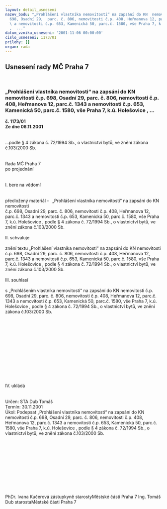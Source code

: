 ```yaml
---
layout: detail_usneseni
nazev_bodu: "„Prohlášení vlastníka nemovitosti“ na zapsání do KN  nemovitosti č.p.
  698, Osadní 29,  parc. č. 806, nemovitosti č.p. 408, Heřmanova 12, parc.č. 1343
  \ a nemovitosti č.p. 653, Kamenická 50, parc.č. 1580, vše Praha 7, k.ú. Holešovice
  ,  ..."
datum_vzniku_usneseni: '2001-11-06 00:00:00'
cislo_usneseni: 1173/01
prilohy: []
organ: rada
---
```

<div id="ucUsn_pList" class="usn">
	<span><h2>Usnesení rady MČ Praha 7 </h2>
<br></span><div class="standBody">
<span><h3>„Prohlášení vlastníka nemovitosti“ na zapsání do KN  nemovitosti č.p. 698, Osadní 29,  parc. č. 806, nemovitosti č.p. 408, Heřmanova 12, parc.č. 1343  a nemovitosti č.p. 653, Kamenická 50, parc.č. 1580, vše Praha 7, k.ú. Holešovice ,  ...</h3></span><div class="center">
		<strong>č. 1173/01</strong><br>
	</div>
<div class="center">
		<strong>Ze dne 06.11.2001</strong><br><br>
	</div>
<br>...podle § 4 zákona č. 72/1994 Sb., o vlastnictví bytů, ve znění zákona č.103/2000 Sb.<br><br><br>Rada MČ Praha 7<br>po projednání<br><br><br>I.	bere na vědomí<br><br> <br>předložený materiál -    „Prohlášení vlastníka nemovitosti“ na zapsání do KN  nemovitosti  <br>č.p. 698, Osadní 29,  parc. č. 806, nemovitosti č.p. 408, Heřmanova 12, parc.č. 1343  a nemovitosti č.p. 653, Kamenická 50, parc.č. 1580, vše Praha 7, k.ú. Holešovice ,  podle § 4 zákona č. 72/1994 Sb., o vlastnictví bytů, ve znění zákona č.103/2000 Sb. <br><br>II.	schvaluje <br><br>znění textu  „Prohlášení vlastníka nemovitosti“ na zapsání do KN  nemovitosti č.p. 698, Osadní 29,  parc. č. 806, nemovitosti č.p. 408, Heřmanova 12, parc.č. 1343  a nemovitosti č.p. 653, Kamenická 50, parc.č. 1580, vše Praha 7, k.ú. Holešovice ,  podle § 4 zákona č. 72/1994 Sb., o vlastnictví bytů, ve znění zákona č.103/2000 Sb.  <br><br>III.	souhlasí <br><br>s  „Prohlášením vlastníka nemovitosti“ na zapsání do KN  nemovitosti č.p. 698, Osadní 29,  parc. č. 806, nemovitosti č.p. 408, Heřmanova 12, parc.č. 1343  a nemovitosti č.p. 653, Kamenická 50, parc.č. 1580, vše Praha 7, k.ú. Holešovice ,  podle § 4 zákona č. 72/1994 Sb., o vlastnictví bytů, ve znění zákona č.103/2000 Sb.<br><br><br><br><br><br><br><br><br><br><br><br><br> <br>IV.	ukládá <br><br> <br>Určen:	STA Dub Tomáš<br>Termín: 30.11.2001<br>Úkol:	Podepsat   „Prohlášení vlastníka nemovitosti“ na zapsání do KN  nemovitosti č.p. 698, Osadní 29,  parc. č. 806, nemovitosti č.p. 408, Heřmanova 12, parc.č. 1343  a nemovitosti č.p. 653, Kamenická 50, parc.č. 1580, vše Praha 7, k.ú. Holešovice ,  podle § 4 zákona č. 72/1994 Sb., o vlastnictví bytů, ve znění zákona č.103/2000 Sb.<br> <br><br><br><br><br><br><br><br><br> <br>	<br>PhDr. Ivana Kučerová zástupkyně starostyMěstské části Praha 7	Ing. Tomáš Dub starostaMěstské části Praha 7<br>	<br><br>
</div>
</div>